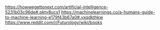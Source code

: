 https://howwegettonext.com/artificial-intelligence-5231b03c96de#.pkty8ucs1
https://machinelearnings.co/a-humans-guide-to-machine-learning-e179f43b67a0#.vxqdkthkw
https://www.reddit.com/r/Futurology/wiki/books
